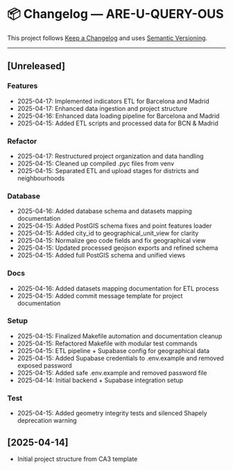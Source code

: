 # 📦 Changelog — ARE-U-QUERY-OUS

This project follows [Keep a Changelog](https://keepachangelog.com/en/1.0.0/) and uses [Semantic Versioning](https://semver.org/).

---

## [Unreleased]

### Features

- 2025-04-17: Implemented indicators ETL for Barcelona and Madrid
- 2025-04-17: Enhanced data ingestion and project structure
- 2025-04-16: Enhanced data loading pipeline for Barcelona and Madrid
- 2025-04-15: Added ETL scripts and processed data for BCN & Madrid

### Refactor

- 2025-04-17: Restructured project organization and data handling
- 2025-04-15: Cleaned up compiled .pyc files from venv
- 2025-04-15: Separated ETL and upload stages for districts and neighbourhoods

### Database

- 2025-04-16: Added database schema and datasets mapping documentation
- 2025-04-15: Added PostGIS schema fixes and point features loader
- 2025-04-15: Added city_id to geographical_unit_view for clarity
- 2025-04-15: Normalize geo code fields and fix geographical view
- 2025-04-15: Updated processed geojson exports and refined schema
- 2025-04-15: Added full PostGIS schema and unified views

### Docs

- 2025-04-16: Added datasets mapping documentation for ETL process
- 2025-04-15: Added commit message template for project documentation

### Setup

- 2025-04-15: Finalized Makefile automation and documentation cleanup
- 2025-04-15: Refactored Makefile with modular test commands
- 2025-04-15: ETL pipeline + Supabase config for geographical data
- 2025-04-15: Added Supabase credentials to .env.example and removed exposed password
- 2025-04-15: Added safe .env.example and removed password file
- 2025-04-14: Initial backend + Supabase integration setup

### Test

- 2025-04-15: Added geometry integrity tests and silenced Shapely deprecation warning

## [2025-04-14]

- Initial project structure from CA3 template
